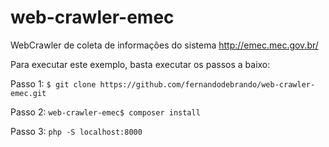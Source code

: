 # web-crawler-emec
WebCrawler de coleta de informações do sistema http://emec.mec.gov.br/

Para executar este exemplo, basta executar os passos a baixo:

Passo 1:
```$ git clone https://github.com/fernandodebrando/web-crawler-emec.git```

Passo 2:
```web-crawler-emec$ composer install```

Passo 3:
```php -S localhost:8000```
